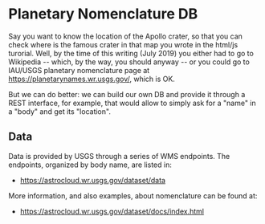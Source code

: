 # Planetary Nomenclature DB

Say you want to know the location of the Apollo crater, so that you can
check where is the famous crater in that map you wrote in the html/js turorial.
Well, by the time of this writing (July 2019) you either had to go to
Wikipedia -- which, by the way, you should anyway -- or you could go to
IAU/USGS planetary nomenclature page at https://planetarynames.wr.usgs.gov/,
which is OK.

But we can do better: we can build our own DB and provide it through a REST
interface, for example, that would allow to simply ask for a "name" in a
"body" and get its "location".

## Data
Data is provided by USGS through a series of WMS endpoints.
The endpoints, organized by body name, are listed in:
* https://astrocloud.wr.usgs.gov/dataset/data

More information, and also examples, about nomenclature can be found at:
* https://astrocloud.wr.usgs.gov/dataset/docs/index.html
